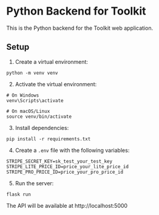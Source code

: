 
# Python Backend for Toolkit

This is the Python backend for the Toolkit web application.

## Setup

1. Create a virtual environment:
```
python -m venv venv
```

2. Activate the virtual environment:
```
# On Windows
venv\Scripts\activate

# On macOS/Linux
source venv/bin/activate
```

3. Install dependencies:
```
pip install -r requirements.txt
```

4. Create a `.env` file with the following variables:
```
STRIPE_SECRET_KEY=sk_test_your_test_key
STRIPE_LITE_PRICE_ID=price_your_lite_price_id
STRIPE_PRO_PRICE_ID=price_your_pro_price_id
```

5. Run the server:
```
flask run
```

The API will be available at http://localhost:5000
